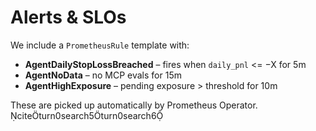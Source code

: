 
# Alerts & SLOs

We include a `PrometheusRule` template with:
- **AgentDailyStopLossBreached** – fires when `daily_pnl` <= −X for 5m  
- **AgentNoData** – no MCP evals for 15m  
- **AgentHighExposure** – pending exposure > threshold for 10m

These are picked up automatically by Prometheus Operator. citeturn0search5turn0search6
